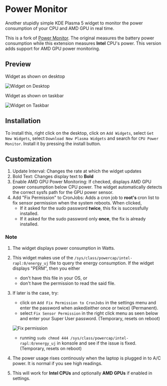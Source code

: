 # Power Monitor
Another stupidly simple KDE Plasma 5 widget to monitor the power consumption of your CPU and AMD GPU in real time.

This is a fork of [Power Monitor](https://github.com/atul-g/plasma-power-monitor). The original measures the battery power consumption while this extension measures <b>Intel</b> CPU's power. This version adds support for AMD GPU power monitoring.

## Preview
Widget as shown on desktop

![Widget on Desktop](images/desktop.png)

Widget as shown on taskbar

![Widget on Taskbar](images/taskbar.png)


## Installation

To install this, right click on the desktop, click on `Add Widgets`, select `Get New Widgets`, select `Download New Plasma Widgets` and search for `CPU Power Monitor`. Install it by pressing the install button.

## Customization

1. Update Interval: Changes the rate at which the widget updates
2. Bold Text: Changes display text to <b>Bold</b>
3. Enable AMD GPU Power Monitoring: If checked, displays AMD GPU power consumption below CPU power. The widget automatically detects the correct sysfs path for the GPU power sensor.
4. Add "Fix Permission" to CronJobs: Adds a cron job to <b> root's </b> cron list to fix sensor permission when the system reboots. When clicked,
   * If it asked for the sudo password <b> twice</b>, this fix is successfully installed.
   * If it asked for the sudo password only <b> once</b>, the fix is already installed.

### Note
1. The widget displays power consumption in Watts.
2. This widget makes use of the `/sys/class/powercap/intel-rapl:0/energy_uj` file to query the energy consumption. If the widget displays "PERM", then you either 
    * don't have this file in your OS, or
    * don't have the permission to read the said file.
3. If later is the case, try:
    * click on `Add Fix Permission to CronJobs` in the settings menu and enter the password when asked(either once or twice) (Permanent).
    * select `Fix Sensor Permission` in the right click menu as seen below and enter your Super User password. (Temporary, resets on reboot)
    
    
    ![Fix permission](images/fixPermission.png)
    
    
    * running `sudo chmod 444 /sys/class/powercap/intel-rapl:0/energy_uj` in konsole and see if the issue is fixed. (Temporary, resets on reboot)
4. The power usage rises continously when the laptop is plugged in to A/C power. It is normal if you see high readings.
5. This will work for <b>Intel CPUs</b> and optionally <b>AMD GPUs</b> if enabled in settings.
